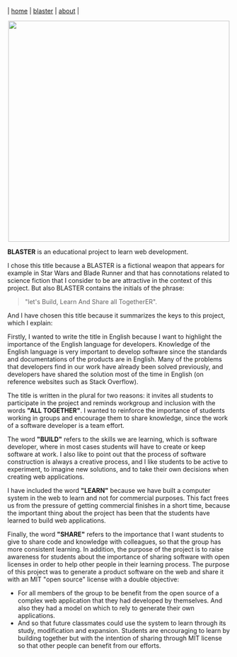 | [home](../home.md) | [blaster](../baster.md) | [about](../about.md) |

<p align="center"><img src="https://rafaelaznar.github.io/img/blaster.png" width="500"></p>

**BLASTER** is an educational project to learn web development.

I chose this title because a BLASTER is a fictional weapon that appears for example in Star Wars and Blade Runner and that has connotations related to science fiction that I consider to be are attractive in the context of this project. But also BLASTER contains the initials of the phrase: 

>"let's Build, Learn And Share all TogetherER". 

And I have chosen this title because it summarizes the keys to this project, which I explain:

Firstly, I wanted to write the title in English because I want to highlight the importance of the English language for developers. Knowledge of the English language is very important to develop software since the standards and documentations of the products are in English. Many of the problems that developers find in our work have already been solved previously, and developers have shared the solution most of the time in English (on reference websites such as Stack Overflow).

The title is written in the plural for two reasons: it invites all students to participate in the project and reminds workgroup and inclusion with the words **"ALL TOGETHER"**. I wanted to reinforce the importance of students working in groups and encourage them to share knowledge, since the work of a software developer is a team effort. 

The word **"BUILD"** refers to the skills we are learning, which is software developer, where in most cases students will have to create or keep software at work. I also like to point out that the process of software construction is always a creative process, and I like students to be active to experiment, to imagine new solutions, and to take their own decisions when creating web applications.

I have included the word **"LEARN"** because we have built a computer system in the web to learn and not for commercial purposes. This fact frees us from the pressure of getting commercial finishes in a short time, because the important thing about the project has been that the students have learned to build web applications.

Finally, the word **"SHARE"** refers to the importance that I want students to give to share code and knowledge with colleagues, so that the group has more consistent learning. In addition, the purpose of the project is to raise awareness for students about the importance of sharing software with open licenses in order to help other people in their learning process. The purpose of this project was to generate a product software on the web and share it with an MIT "open source" license with a double objective:

* For all members of the group to be benefit from the open source of a complex web application that they had developed by themselves. And also they had a model on which to rely to generate their own applications.
* And so that future classmates could use the system to learn through its study, modification and expansion. Students are encouraging to learn by building together but with the intention of sharing through MIT license so that other people can benefit from our efforts.
